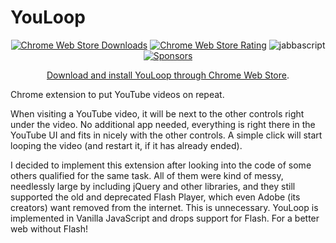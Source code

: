 YouLoop
=======

<div align="center">

[![Chrome Web Store Downloads](https://img.shields.io/chrome-web-store/d/fbeahjcnoclflfhkgphfadjldhfadncl.svg?maxAge=2592000&style=for-the-badge)](https://chrome.google.com/webstore/detail/youloop/fbeahjcnoclflfhkgphfadjldhfadncl)
[![Chrome Web Store Rating](https://img.shields.io/chrome-web-store/rating/fbeahjcnoclflfhkgphfadjldhfadncl.svg?maxAge=2592000&style=for-the-badge)](https://chrome.google.com/webstore/detail/youloop/fbeahjcnoclflfhkgphfadjldhfadncl)
![jabbascript](https://img.shields.io/badge/Javascript-294E80.svg?style=for-the-badge&logo=javascript)
[![Sponsors](https://img.shields.io/static/v1?style=for-the-badge&label=Sponsor&message=%E2%9D%A4&logo=GitHub&link=https://github.com/sponsors/markokajzer&color=ff69b4)](https://github.com/sponsors/markokajzer)

[Download and install YouLoop through Chrome Web Store](https://chrome.google.com/webstore/detail/youloop/fbeahjcnoclflfhkgphfadjldhfadncl).

</div>


Chrome extension to put YouTube videos on repeat.

When visiting a YouTube video, it will be next to the other controls right under the video. No additional app needed, everything is right there in the YouTube UI and fits in nicely with the other controls. A simple click will start looping the video (and restart it, if it has already ended).

I decided to implement this extension after looking into the code of some others qualified for the same task. All of them were kind of messy, needlessly large by including jQuery and other libraries, and they still supported the old and deprecated Flash Player, which even Adobe (its creators) want removed from the internet. This is unnecessary. YouLoop is implemented in Vanilla JavaScript and drops support for Flash. For a better web without Flash!
